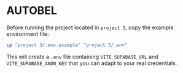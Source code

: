 # AUTOBEL

Before running the project located in `project 3`, copy the example environment file:

```bash
cp "project 3/.env.example" "project 3/.env"
```

This will create a `.env` file containing `VITE_SUPABASE_URL` and `VITE_SUPABASE_ANON_KEY` that you can adapt to your real credentials.
